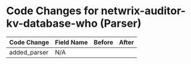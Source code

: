 # Code Changes for netwrix-auditor-kv-database-who (Parser)

| Code Change | Field Name | Before | After |
|-------------|------------|--------|-------|
| added_parser | N/A |  |  |